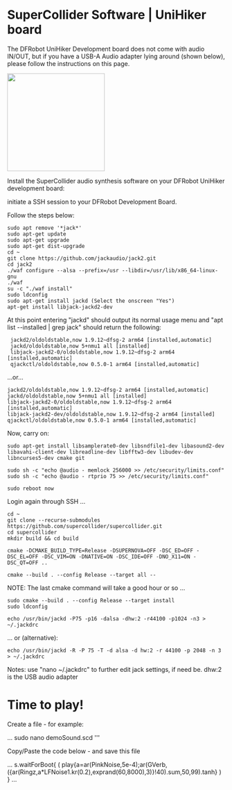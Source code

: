 # SuperCollider Software | UniHiker board
The DFRobot UniHiker Development board does not come with audio IN/OUT, but if you have a USB-A Audio adapter lying around (shown below), please follow the instructions on this page.

<img src="https://github.com/ErikOostveen/SuperColliderOnUniHiker/assets/40121318/bf1fda80-4886-407f-ab96-9014c3f05585" width="225" />


Install the SuperCollider audio synthesis software on your DFRobot UniHiker development board:

initiate a SSH session to your DFRobot Development Board.

Follow the steps below:
```
sudo apt remove '*jack*'
sudo apt-get update
sudo apt-get upgrade
sudo apt-get dist-upgrade
cd ~ 
git clone https://github.com/jackaudio/jack2.git 
cd jack2 
./waf configure --alsa --prefix=/usr --libdir=/usr/lib/x86_64-linux-gnu 
./waf 
su -c "./waf install" 
sudo ldconfig 
sudo apt-get install jackd (Select the onscreen "Yes")
apt-get install libjack-jackd2-dev 
```

At this point entering "jackd" should output its normal usage menu and "apt list --installed | grep jack" should return the following:

```
 jackd2/oldoldstable,now 1.9.12~dfsg-2 arm64 [installed,automatic]
 jackd/oldoldstable,now 5+nmu1 all [installed]
 libjack-jackd2-0/oldoldstable,now 1.9.12~dfsg-2 arm64 [installed,automatic]
 qjackctl/oldoldstable,now 0.5.0-1 arm64 [installed,automatic]
```

 ...or...

```
jackd2/oldoldstable,now 1.9.12~dfsg-2 arm64 [installed,automatic]
jackd/oldoldstable,now 5+nmu1 all [installed]
libjack-jackd2-0/oldoldstable,now 1.9.12~dfsg-2 arm64 [installed,automatic]
libjack-jackd2-dev/oldoldstable,now 1.9.12~dfsg-2 arm64 [installed]
qjackctl/oldoldstable,now 0.5.0-1 arm64 [installed,automatic]
```

Now, carry on:

```
sudo apt-get install libsamplerate0-dev libsndfile1-dev libasound2-dev libavahi-client-dev libreadline-dev libfftw3-dev libudev-dev libncurses5-dev cmake git

sudo sh -c "echo @audio - memlock 256000 >> /etc/security/limits.conf"
sudo sh -c "echo @audio - rtprio 75 >> /etc/security/limits.conf"

sudo reboot now
```

Login again through SSH  ...

```
cd ~ 
git clone --recurse-submodules https://github.com/supercollider/supercollider.git
cd supercollider
mkdir build && cd build

cmake -DCMAKE_BUILD_TYPE=Release -DSUPERNOVA=OFF -DSC_ED=OFF -DSC_EL=OFF -DSC_VIM=ON -DNATIVE=ON -DSC_IDE=OFF -DNO_X11=ON -DSC_QT=OFF ..

cmake --build . --config Release --target all --  
```

NOTE: The last cmake command will take a good hour or so ...

```
sudo cmake --build . --config Release --target install
sudo ldconfig

echo /usr/bin/jackd -P75 -p16 -dalsa -dhw:2 -r44100 -p1024 -n3 > ~/.jackdrc
```
... or (alternative):
```
echo /usr/bin/jackd -R -P 75 -T -d alsa -d hw:2 -r 44100 -p 2048 -n 3 > ~/.jackdrc
```
Notes: 
use "nano ~/.jackdrc" to further edit jack settings, if need be. dhw:2 is the USB audio adapter

# Time to play!

Create a file - for example:

...
sudo nano demoSound.scd
'''

Copy/Paste the code below - and save this file

...
s.waitForBoot{
 (
  play{a=ar(PinkNoise,5e-4);ar(GVerb,({ar(Ringz,a*LFNoise1.kr(0.2),exprand(60,8000),3)}!40).sum,50,99).tanh}
 )
}
...









